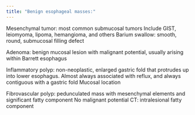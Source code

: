 ```yaml
---
title: "Benign esophageal masses:"
---
```

Mesenchymal tumor: most common submucosal tumors
Include GIST, leiomyoma, lipoma, hemangioma, and others
Barium swallow: smooth, round, submucosal filling defect

Adenoma: benign mucosal lesion with malignant potential, usually arising within Barrett esophagus

Inflammatory polyp: non-neoplastic, enlarged gastric fold that protrudes up into lower esophagus. 
Almost always associated with reflux, and always contiguous with a gastric fold
Mucosal location

Fibrovascular polyp: pedunculated mass with mesenchymal elements and significant fatty component
No malignant potential
CT: intralesional fatty component

